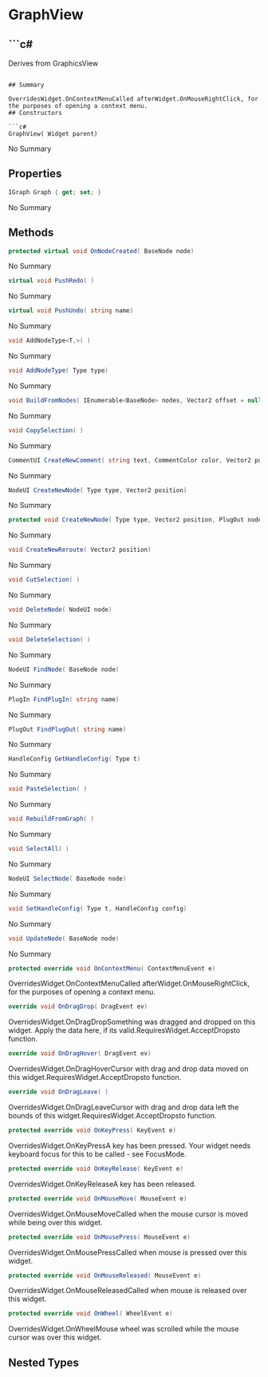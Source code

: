# GraphView

## ```c#
Derives from GraphicsView
```

## Summary

OverridesWidget.OnContextMenuCalled afterWidget.OnMouseRightClick, for the purposes of opening a context menu.
## Constructors

```c#
GraphView( Widget parent) 
```
No Summary
## Properties

```c#
IGraph Graph { get; set; } 
```
No Summary
## Methods

```c#
protected virtual void OnNodeCreated( BaseNode node) 
```
No Summary
```c#
virtual void PushRedo( ) 
```
No Summary
```c#
virtual void PushUndo( string name) 
```
No Summary
```c#
void AddNodeType<T,>( ) 
```
No Summary
```c#
void AddNodeType( Type type) 
```
No Summary
```c#
void BuildFromNodes( IEnumerable<BaseNode> nodes, Vector2 offset = null, bool select = false) 
```
No Summary
```c#
void CopySelection( ) 
```
No Summary
```c#
CommentUI CreateNewComment( string text, CommentColor color, Vector2 position, Vector2 size) 
```
No Summary
```c#
NodeUI CreateNewNode( Type type, Vector2 position) 
```
No Summary
```c#
protected void CreateNewNode( Type type, Vector2 position, PlugOut nodeOutput, bool selected = true) 
```
No Summary
```c#
void CreateNewReroute( Vector2 position) 
```
No Summary
```c#
void CutSelection( ) 
```
No Summary
```c#
void DeleteNode( NodeUI node) 
```
No Summary
```c#
void DeleteSelection( ) 
```
No Summary
```c#
NodeUI FindNode( BaseNode node) 
```
No Summary
```c#
PlugIn FindPlugIn( string name) 
```
No Summary
```c#
PlugOut FindPlugOut( string name) 
```
No Summary
```c#
HandleConfig GetHandleConfig( Type t) 
```
No Summary
```c#
void PasteSelection( ) 
```
No Summary
```c#
void RebuildFromGraph( ) 
```
No Summary
```c#
void SelectAll( ) 
```
No Summary
```c#
NodeUI SelectNode( BaseNode node) 
```
No Summary
```c#
void SetHandleConfig( Type t, HandleConfig config) 
```
No Summary
```c#
void UpdateNode( BaseNode node) 
```
No Summary
```c#
protected override void OnContextMenu( ContextMenuEvent e) 
```
OverridesWidget.OnContextMenuCalled afterWidget.OnMouseRightClick, for the purposes of opening a context menu.
```c#
override void OnDragDrop( DragEvent ev) 
```
OverridesWidget.OnDragDropSomething was dragged and dropped on this widget. Apply the data here, if its valid.RequiresWidget.AcceptDropsto function.
```c#
override void OnDragHover( DragEvent ev) 
```
OverridesWidget.OnDragHoverCursor with drag and drop data moved on this widget.RequiresWidget.AcceptDropsto function.
```c#
override void OnDragLeave( ) 
```
OverridesWidget.OnDragLeaveCursor with drag and drop data left the bounds of this widget.RequiresWidget.AcceptDropsto function.
```c#
protected override void OnKeyPress( KeyEvent e) 
```
OverridesWidget.OnKeyPressA key has been pressed. Your widget needs keyboard focus for this to be called - see FocusMode.
```c#
protected override void OnKeyRelease( KeyEvent e) 
```
OverridesWidget.OnKeyReleaseA key has been released.
```c#
protected override void OnMouseMove( MouseEvent e) 
```
OverridesWidget.OnMouseMoveCalled when the mouse cursor is moved while being over this widget.
```c#
protected override void OnMousePress( MouseEvent e) 
```
OverridesWidget.OnMousePressCalled when mouse is pressed over this widget.
```c#
protected override void OnMouseReleased( MouseEvent e) 
```
OverridesWidget.OnMouseReleasedCalled when mouse is released over this widget.
```c#
protected override void OnWheel( WheelEvent e) 
```
OverridesWidget.OnWheelMouse wheel was scrolled while the mouse cursor was over this widget.
## Nested Types

